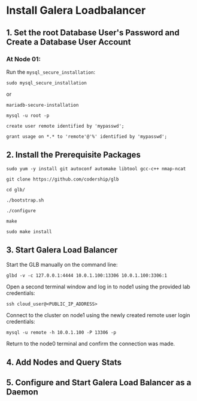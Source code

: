 # Install Galera Loadbalancer

## 1. Set the root Database User's Password and Create a Database User Account
### At Node 01:
Run the `mysql_secure_installation`:
```
sudo mysql_secure_installation
```
or 
```
mariadb-secure-installation
```
```
mysql -u root -p
```

```
create user remote identified by 'mypasswd';

grant usage on *.* to 'remote'@'%' identified by 'mypasswd';
```

## 2. Install the Prerequisite Packages 
```
sudo yum -y install git autoconf automake libtool gcc-c++ nmap-ncat
```

```
git clone https://github.com/codership/glb

cd glb/

./bootstrap.sh

./configure

make

sudo make install
```

## 3. Start Galera Load Balancer

Start the GLB manually on the command line:
```
glbd -v -c 127.0.0.1:4444 10.0.1.100:13306 10.0.1.100:3306:1
```
Open a second terminal window and log in to node1 using the provided lab credentials:
```
ssh cloud_user@<PUBLIC_IP_ADDRESS>
```
Connect to the cluster on node1 using the newly created remote user login credentials:
```
mysql -u remote -h 10.0.1.100 -P 13306 -p
```
Return to the node0 terminal and confirm the connection was made.


## 4. Add Nodes and Query Stats




## 5. Configure and Start Galera Load Balancer as a Daemon




